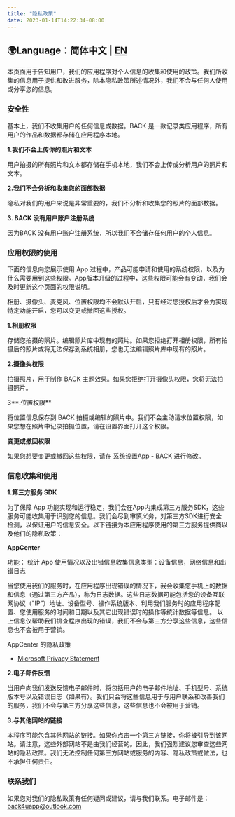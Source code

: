 ```yaml
---
title: "隐私政策"
date: 2023-01-14T14:22:34+08:00
---
```


## 🌍Language：简体中文 | [EN](terms/privacy-policy-en/)

本页面用于告知用户，我们的应用程序对个人信息的收集和使用的政策。我们所收集的信息用于提供和改进服务，除本隐私政策所述情况外，我们不会与任何人使用或分享您的信息。

### 安全性

基本上，我们不收集用户的任何信息或数据。BACK 是一款记录类应用程序，所有用户的作品和数据都存储在应用程序本地。

**1.我们不会上传你的照片和文本**

用户拍摄的所有照片和文本都存储在手机本地，我们不会上传或分析用户的照片和文本。

**2.我们不会分析和收集您的面部数据**

隐私对我们的用户来说是非常重要的，我们不分析和收集您的照片的面部数据。

**3. BACK 没有用户账户注册系统**

因为BACK 没有用户账户注册系统，所以我们不会储存任何用户的个人信息。

### 应用权限的使用

下面的信息向您展示使用 App 过程中，产品可能申请和使用的系统权限，以及为什么需要用到这些权限。App版本升级的过程中，这些权限可能会有变动，我们会及时更新这个页面的权限说明。

相册、摄像头、麦克风、位置权限均不会默认开启，只有经过您授权后才会为实现特定功能开启，您可以变更或撤回这些授权。

**1.相册权限**

存储您拍摄的照片。编辑照片库中现有的照片。如果您拒绝打开相册权限，所有拍摄后的照片或将无法保存到系统相册，您也无法编辑照片库中现有的照片。

**2.摄像头权限**

拍摄照片，用于制作 BACK 主题效果。如果您拒绝打开摄像头权限，您将无法拍摄照片。

3**.位置权限**

将位置信息保存到 BACK 拍摄或编辑的照片中。我们不会主动请求位置权限，如果您想在照片中记录拍摄位置，请在设置界面打开这个权限。

**变更或撤回权限**

如果您想要变更或撤回这些权限，请在 系统设置App - BACK 进行修改。

### 信息收集和使用

**1.第三方服务 SDK**

为了保障 App 功能实现和运行稳定，我们会在App内集成第三方服务SDK，这些服务可能收集用于识别您的信息。我们会尽到审慎义务，对第三方SDK进行安全检测，以保证用户的信息安全。以下链接为本应用程序使用的第三方服务提供商以及他们的隐私政策：

**AppCenter**

功能： 统计 App 使用情况以及出错信息收集信息类型：设备信息，网络信息和出错日志

当您使用我们的服务时，在应用程序出现错误的情况下，我会收集您手机上的数据和信息（通过第三方产品），称为日志数据。这些日志数据可能包括您的设备互联网协议（"IP"）地址、设备型号、操作系统版本、利用我们服务时的应用程序配置、您使用服务的时间和日期以及其它出现错误时的操作等统计数据等信息。 以上信息仅帮助我们排查程序出现的错误，我们不会与第三方分享这些信息，这些信息也不会被用于营销。

AppCenter 的隐私政策

- [Microsoft Privacy Statement](https://privacy.microsoft.com/en-us/privacystatement)

**2.电子邮件反馈**

当用户向我们发送反馈电子邮件时，将包括用户的电子邮件地址、手机型号、系统版本号以及错误日志（如果有）。我们只会将这些信息用于与用户联系和改善我们的服务，我们不会与第三方分享这些信息，这些信息也不会被用于营销。

**3.与其他网站的链接**

本程序可能包含其他网站的链接。如果你点击一个第三方链接，你将被引导到该网站。请注意，这些外部网站不是由我们经营的。因此，我们强烈建议您审查这些网站的隐私政策。我们无法控制任何第三方网站或服务的内容、隐私政策或做法，也不承担任何责任。

### 联系我们

如果您对我们的隐私政策有任何疑问或建议，请与我们联系。电子邮件是：back4uapp@outlook.com

